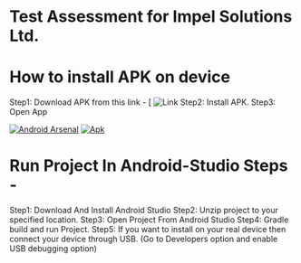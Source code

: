 # Test Assessment for Impel Solutions Ltd. 

# How to install APK on device
Step1: Download APK from this link - [ ![Link](https://drive.google.com/file/d/1-8FE-ndDIRovpNjMNsa2F4lSfZ7qANgs/view?usp=sharing)
Step2: Install APK. 
Step3: Open App


[![Android Arsenal](https://img.shields.io/badge/Android%20Arsenal-Android%20Slider-brightgreen.svg?style=flat)](https://android-arsenal.com/details/1/7693)  [![Apk](https://img.shields.io/badge/download-apk-yellowgreen.svg)](https://raw.githubusercontent.com/android-arsenal/apk31/master/7693/app.apk)
# Run Project In Android-Studio Steps - 
Step1: Download And Install Android Studio
Step2: Unzip project to your specified location. 
Step3: Open Project From Android Studio
Step4: Gradle build and run Project. 
Step5: If you want to install on your real device then connect your device through USB. (Go to Developers option and enable USB debugging option)

